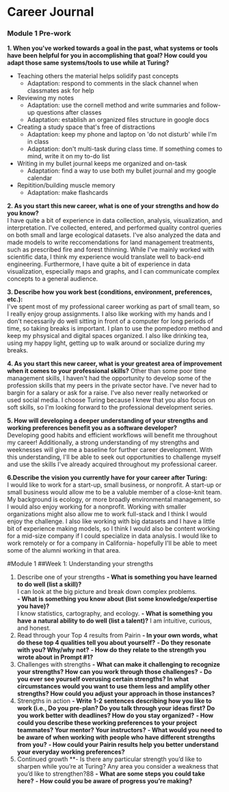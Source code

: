 # Career Journal
### Module 1 Pre-work

**1. When you've worked towards a goal in the past, what systems or tools have been helpful for you in accomplishing that goal? How could you adapt those same systems/tools to use while at Turing?**
  - Teaching others the material helps solidify past concepts
    - Adaptation: respond to comments in the slack channel when classmates ask for help
  - Reviewing my notes
    - Adaptation: use the cornell method and write summaries and follow-up questions after classes
    - Adaptation: establish an organized files structure in google docs
  - Creating a study space that's free of distractions
      - Adaptation: keep my phone and laptop on 'do not disturb' while I'm in class
      - Adaptation: don't multi-task during class time. If something comes to mind, write it on my to-do list
  - Writing in my bullet journal keeps me organized and on-task
      - Adaptation: find a way to use both my bullet journal and my google calendar
  - Repitition/building muscle memory
      - Adaptation: make flashcards  
      
**2. As you start this new career, what is one of your strengths and how do you know?**   
I have quite a bit of experience in data collection, analysis, visualization, and interpretation. I've collected, entered, and performed quality control queries on both small and large ecological datasets. I've also analyzed the data and made models to write reccomendations for land management treatments, such as prescribed fire and forest thinning. While I've mainly worked with scientific data, I think my experience would translate well to back-end engineering. Furthermore, I have quite a bit of experience in data visualization, especially maps and graphs, and I can communicate complex concepts to a general audience.  

**3. Describe how you work best (conditions, environment, preferences, etc.):**  
I've spent most of my professional career working as part of small team, so I really enjoy group assignments. I also like working with my hands and I don't necessarily do well sitting in front of a computer for long periods of time, so taking breaks is important. I plan to use the pompedoro method and keep my phsysical and digital spaces organized. I also like drinking tea, using my happy light, getting up to walk around or socialize during my breaks. 

**4. As you start this new career, what is your greatest area of improvement when it comes to your professional skills?**
Other than some poor time management skills, I haven't had the opportunity to develop some of the profession skills that my peers in the private sector have. I've never had to bargin for a salary or ask for a raise. I've also never really networked or used social media. I choose Turing because I knew that you also focus on soft skills, so I'm looking forward to the professional development series.  

**5. How will developing a deeper understanding of your strengths and working preferences benefit you as a software developer?**  
Developing good habits and efficient workflows will benefit me throughout my career! Additionally, a strong understanding of my strengths and weeknesses will give me a baseline for further career development. With this understanding, I'll be able to seek out opportunities to challenge myself and use the skills I've already acquired throughout my professional career.

**6.Describe the vision you currently have for your career after Turing:**  
I would like to work for a start-up, small business, or nonprofit. A start-up or small business would allow me to be a valuble member of a close-knit team. My background is ecology, or more broadly environmental management, so I would also enjoy working for a nonprofit. Working with smaller organizations might also allow me to work full-stack and I think I would enjoy the challenge. I also like working with big datasets and I have a little bit of experience making models, so I think I would also be content working for a mid-size company if I could specialize in data analysis. I would like to work remotely or for a company in California- hopefully I'll be able to meet some of the alumni working in that area.

#Module 1
##Week 1: Understanding your strengths
1. Describe one of your strengths
**- What is something you have learned to do well (list a skill)?**  
I can look at the big picture and break down complex problems.  
**- What is something you know about (list some knowledge/expertise you have)?**  
I know statistics, cartography, and ecology.
**- What is something you have a natural ability to do well (list a talent)?**
I am intuitive, curious, and honest.
2. Read through your Top 4 results from Pairin
**- In your own words, what do these top 4 qualities tell you about yourself?**
**- Do they resonate with you? Why/why not?**
**- How do they relate to the strength you wrote about in Prompt #1?**
3. Challenges with strengths
**- What can make it challenging to recognize your strengths? How can you work through those challenges?**
**- Do you ever see yourself overusing certain strengths? In what circumstances would you want to use them less and amplify other strengths? How could you adjust your approach in those instances?**
4. Strengths in action
**- Write 1-2 sentences describing how you like to work (i.e., Do you pre-plan? Do you talk through your ideas first? Do you work better with deadlines? How do you stay organized?** 
**- How could you describe these working preferences to your project teammates? Your mentor? Your instructors?**
**- What would you need to be aware of when working with people who have different strengths from you?**
**- How could your Pairin results help you better understand your everyday working preferences?**
5. Continued growth
**- Is there any particular strength you’d like to sharpen while you’re at Turing? Any area you consider a weakness that you’d like to strengthen?88
**- What are some steps you could take here?**
**- How could you be aware of progress you’re making?**

